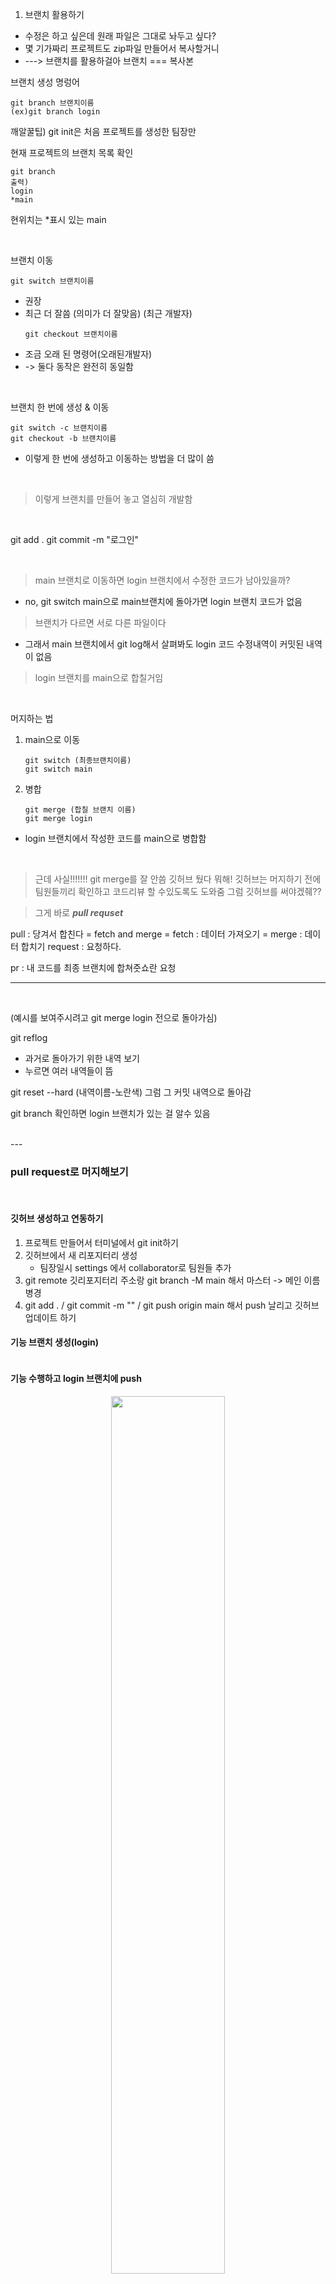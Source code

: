<ol>
<li>브랜치 활용하기</li>
</ol>
<ul>
<li>수정은 하고 싶은데 원래 파일은 그대로 놔두고 싶다?</li>
<li>몇 기가짜리 프로젝트도 zip파일 만들어서 복사할거니</li>
<li>---&gt; 브랜치를 활용하걸아
브랜치 === 복사본</li>
</ul>
<p>브랜치 생성 명렁어</p>
<pre><code class="language-git">git branch 브랜치이름
(ex)git branch login</code></pre>
<p>깨알꿀팁) git init은 처음 프로젝트를 생성한 팀장만</p>
<p>현재 프로젝트의 브랜치 목록 확인</p>
<pre><code class="language-git">git branch
출력) 
login
*main</code></pre>
<p>현위치는 *표시 있는 main</p>
<br />

<p>브랜치 이동</p>
<pre><code class="language-git">git switch 브랜치이름</code></pre>
<ul>
<li>권장</li>
<li>최근 더 잘씀 (의미가 더 잘맞음) (최근 개발자)<pre><code>git checkout 브랜치이름</code></pre></li>
<li>조금 오래 된 명령어(오래된개발자)</li>
<li>-&gt; 둘다 동작은 완전히 동일함</li>
</ul>
<br />

<p>브랜치 한 번에 생성 &amp; 이동</p>
<pre><code>git switch -c 브랜치이름
git checkout -b 브랜치이름</code></pre><ul>
<li>이렇게 한 번에 생성하고 이동하는 방법을 더 많이 씀</li>
</ul>
<br />

<blockquote>
<p>이렇게 브랜치를 만들어 놓고 열심히 개발함</p>
</blockquote>
<br />

<p>git add .
git commit -m &quot;로그인&quot;</p>
<br />

<blockquote>
<p>main 브랜치로 이동하면
login 브랜치에서 수정한 코드가 남아있을까?</p>
</blockquote>
<ul>
<li>no, git switch main으로 main브랜치에 돌아가면 login 브랜치 코드가 없음</li>
</ul>
<blockquote>
<p>브랜치가 다르면 서로 다른 파일이다</p>
</blockquote>
<ul>
<li>그래서 main 브랜치에서 git log해서 살펴봐도 login 코드 수정내역이 커밋된 내역이 없음</li>
</ul>
<blockquote>
<p>login 브랜치를 main으로 합칠거임</p>
</blockquote>
<br />

<p>머지하는 법</p>
<ol>
<li><p>main으로 이동</p>
<pre><code class="language-git">git switch (최종브랜치이름)
git switch main</code></pre>
</li>
<li><p>병합</p>
<pre><code>git merge (합칠 브랜치 이름)
git merge login </code></pre></li>
</ol>
<ul>
<li>login 브랜치에서 작성한 코드를 main으로 병합함</li>
</ul>
<br />

<blockquote>
<p>근데 사실!!!!!!! git merge를 잘 안씀
깃허브 뒀다 뭐해!
깃허브는 머지하기 전에 팀원들끼리 확인하고 코드리뷰 할 수있도록도 도와줌
그럼 깃허브를 써야겠줴??</p>
</blockquote>
<blockquote>
<p>그게 바로 <strong><em>pull requset</em></strong></p>
</blockquote>
<p>pull : 당겨서 합친다
= fetch and merge
= fetch : 데이터 가져오기
=  merge : 데이터 합치기
request : 요청하다. </p>
<p>pr : 내 코드를 최종 브랜치에 합쳐줏쇼란 요청</p>
<hr />
<br />

<p>(예시를 보여주시려고 git merge login 전으로 돌아가심)</p>
<p>git reflog</p>
<ul>
<li>과거로 돌아가기 위한 내역 보기</li>
<li>누르면 여러 내역들이 뜸</li>
</ul>
<p>git reset --hard (내역이름-노란색) 
그럼 그 커밋 내역으로 돌아감</p>
<p>git branch 확인하면 login 브랜치가 있는 걸 알수 있음</p>
<br />
---


<br />

<h3 id="pull-request로-머지해보기">pull request로 머지해보기</h3>
<br />

<h4 id="깃허브-생성하고-연동하기">깃허브 생성하고 연동하기</h4>
<ol>
<li>프로젝트 만들어서 터미널에서 git init하기</li>
<li>깃허브에서 새 리포지터리 생성<ul>
<li>팀장일시 settings 에서 collaborator로 팀원들 추가</li>
</ul>
</li>
<li>git remote 깃리포지터리 주소랑
 git branch -M main 해서 마스터 -&gt; 메인 이름 병경</li>
<li>git add . / git commit -m &quot;&quot; / git push origin main
 해서 push 날리고 깃허브 업데이트 하기</li>
</ol>
<h4 id="기능-브랜치-생성login">기능 브랜치 생성(login)</h4>
<p><img alt="" src="https://velog.velcdn.com/images/mo00ai/post/c189b03b-4eb5-4221-9699-9f579bc70843/image.png" /></p>
<h4 id="기능-수행하고-login-브랜치에-push">기능 수행하고 login 브랜치에 push</h4>
<div align="center"><img src="https://velog.velcdn.com/images/mo00ai/post/3cc4446a-958f-4881-8312-f593f6468cc9/image.png" style="width: 60%;" /></div>

<div align="center"><img src="https://velog.velcdn.com/images/mo00ai/post/821774d4-e9c7-40f0-b0a1-ceb97a7b3d51/image.png" style="width: 60%;" /></div>

<h4 id="github에서-pull-request-생성하기">github에서 pull request 생성하기</h4>
<div align="center"><img src="https://velog.velcdn.com/images/mo00ai/post/9fb7a8fb-efcd-48ad-a680-e79653cb8690/image.png" style="width: 60%;" /></div>

<p>compare and pull request 
-&gt; 초록색 클릭 </p>
<h4 id="pull-request-편집기에서-pr-요청-작성">pull request 편집기에서 pr 요청 작성</h4>
<div align="center"><img src="https://velog.velcdn.com/images/mo00ai/post/1693c1bd-a170-41c9-8428-e3a1329eb3f4/image.png" style="width: 60%;" /></div>
경로 잘 확인하기!
`base` : 합침 당할 브랜치 (main), 더 큰 개념
`compare` : 내가 작업했고 합칠 브랜치 (login), 더 작은 개념
able to merge -> 초록색이 뜨면 합칠 수 있다는 것 

<br />

<div align="center"><img src="https://velog.velcdn.com/images/mo00ai/post/08cdfab2-dcd9-41ad-a014-abb7e7e14a7a/image.png" style="width: 60%;" /></div>

<div align="center"><img src="https://velog.velcdn.com/images/mo00ai/post/7ca8d69e-4653-4d25-97af-a1d62757ccde/image.png" style="width: 60%;" /></div>

<p>create pull request 클릭</p>
<br />

<div align="center"><img src="https://velog.velcdn.com/images/mo00ai/post/647288df-e907-4551-9635-546e9144d366/image.png" style="width: 60%;" /></div>
<div align="center"><img src="https://velog.velcdn.com/images/mo00ai/post/ec011756-02fb-4b6c-bf80-85a6031e7b4c/image.png" style="width: 60%;" /></div>
<div align="center"><img src="https://velog.velcdn.com/images/mo00ai/post/34a7ebc2-6c92-4d47-99e2-d6c9f67b95b4/image.png" style="width: 60%;" /></div>

<p>file changed 탭 
-&gt; main과 login간의 차이를 알아서 분석해줌
빨간색 - 없어지는 거
녹색 - 새롭게 생기는 거
---&gt; 현재는 수정 없이 추가만해서 녹색만 뜸
---&gt; 코멘트도 작성 가능</p>
<br />


<p>암튼 이렇게 코멘트를 작성하며 
코드리뷰 과정을 거쳐서
다시 conversation 탭에서 
merge pull request - confirm merge 초록 버튼을 누르면 머지 됨 </p>
<div align="center"><img src="https://velog.velcdn.com/images/mo00ai/post/e43c8d72-5d9b-42b7-8c0b-140953d0fc4d/image.png" style="width: 60%;" /></div>
<div align="center"><img src="https://velog.velcdn.com/images/mo00ai/post/1cf7099c-b936-42a4-bb13-f840a84dcbc3/image.png" style="width: 60%;" /></div>


<br />

<div align="center"><img src="https://velog.velcdn.com/images/mo00ai/post/26ef4c23-e414-4b8b-afb0-b2e362154587/image.png" style="width: 60%;" /></div>
<div align="center"><img src="https://velog.velcdn.com/images/mo00ai/post/c1b80da7-f214-4f50-9556-2a6f10b5541b/image.png" style="width: 60%;" /></div>


<p>delete branch 로 브랜치 지워주기
나중에 헷갈릴 수 있음 문제 없으니까 ㄱㅊ 브랜치 지워줘</p>
<blockquote>
<p>git에서도 직접 git branch -d login / git branch -D login(강제삭제)
로 삭제해줘야 됨. delete branch는 깃허브에만 반영되지 로컬엔 반영안됨 pull받아도</p>
</blockquote>
<br />

<div align="center"><img src="https://velog.velcdn.com/images/mo00ai/post/d97c5333-78f4-41e1-aeae-4aed52e8826a/image.png" style="width: 60%;" /></div>

<blockquote>
<p>깃허브와 로컬은 실시간 연동이 아님
깃허브에선 합쳐졌지만 아직 로컬엔 머지한 결과가 안뜸
깃 명령어를 통해 업로드 하거나 받아야 로컬에도 반영 됨</p>
</blockquote>
<div align="center"><img src="https://velog.velcdn.com/images/mo00ai/post/bd63b847-daab-401c-8eb7-5b4bcb26e858/image.png" style="width: 60%;" /></div>


<blockquote>
<p>이럼 머지 끝!!!!</p>
</blockquote>
<br />

<hr />
<br />

<div align="center"><img src="https://velog.velcdn.com/images/mo00ai/post/8fffac5b-5e04-4864-ac0f-e30fbc5e86c7/image.png" style="width: 60%;" /></div>

<p>main 브랜치는 <strong><em>배포용</em></strong>/프로덕션용
디립다 main에 머지하면 안됨</p>
<br />

<p><code>main</code> 브랜치(배포) - <code>develop</code> 브랜치 (테스트 용) - <code>기능 브랜치</code>(실제 개발)</p>
<ul>
<li>보통 이렇게 개발함</li>
<li>develope을 dev라고도 씀</li>
</ul>
<br />

<p>항상 로컬에서 먼저 테스트하기
내 로컬에서 먼저 테스트하고 합쳐봐야함</p>
<p>dev브랜치가 항상 최신이기 때문에</p>
<p>합치기 전에 dev브랜치에 있는 내용을 pull 받아옴
그 dev 내 내용과 내 코드들이 충돌나는지 확인하고
그걸 수정해보는게 좋음</p>